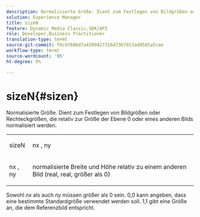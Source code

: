 ```yaml
---
description: Normalisierte Größe. Dient zum Festlegen von Bildgrößen oder Rechteckgrößen, die relativ zur Größe der Ebene 0 oder eines anderen Bilds normalisiert werden.
solution: Experience Manager
title: sizeN
feature: Dynamic Media Classic,SDK/API
role: Developer,Business Practitioner
translation-type: tm+mt
source-git-commit: f6c97606d7a4209427316d7367013ad9585a5cae
workflow-type: tm+mt
source-wordcount: '95'
ht-degree: 0%

---
```



# sizeN{#sizen}

Normalisierte Größe. Dient zum Festlegen von Bildgrößen oder Rechteckgrößen, die relativ zur Größe der Ebene 0 oder eines anderen Bilds normalisiert werden.

<table id="simpletable_BB36205775D4447084E527E2630D28B9"> 
 <tr class="strow"> 
  <td class="stentry"> <p><span class="codeph"> <span class="varname"> sizeN</span> </span> </p></td> 
  <td class="stentry"> <p><span class="codeph"> <span class="varname"> nx</span> </span>,  <span class="codeph"><span class="varname"> ny</span></span> </p></td> 
 </tr> 
 <tr class="strow"> 
  <td class="stentry"> <p><span class="codeph"> <span class="varname"> nx</span> </span>,  <span class="codeph"><span class="varname"> ny</span></span> </p></td> 
  <td class="stentry"> <p>normalisierte Breite und Höhe relativ zu einem anderen Bild (real, real, größer als 0) </p></td> 
 </tr> 
</table>

Sowohl *nx* als auch *ny* müssen größer als 0 sein. 0,0 kann angeben, dass eine bestimmte Standardgröße verwendet werden soll. 1,1 gibt eine Größe an, die dem Referenzbild entspricht.

